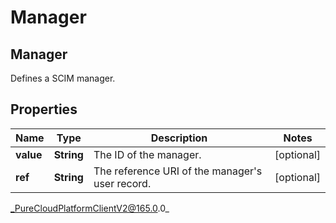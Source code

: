 # Manager

## Manager
Defines a SCIM manager.

## Properties

|Name | Type | Description | Notes|
|------------ | ------------- | ------------- | -------------|
| **value** | **String** | The ID of the manager. | [optional] |
| **ref** | **String** | The reference URI of the manager&#39;s user record. | [optional] |



_PureCloudPlatformClientV2@165.0.0_

